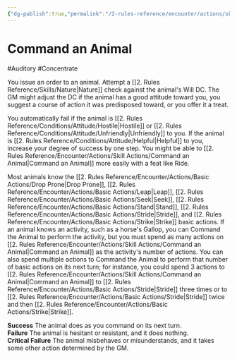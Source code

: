 ```yaml
---
{"dg-publish":true,"permalink":"/2-rules-reference/encounter/actions/skill-actions/command-an-animal/","noteIcon":""}
---
```


# Command an Animal
#Auditory #Concentrate 

You issue an order to an animal. Attempt a [[2. Rules Reference/Skills/Nature\|Nature]] check against the animal's Will DC. The GM might adjust the DC if the animal has a good attitude toward you, you suggest a course of action it was predisposed toward, or you offer it a treat.

You automatically fail if the animal is [[2. Rules Reference/Conditions/Attitude/Hostile\|Hostile]] or [[2. Rules Reference/Conditions/Attitude/Unfriendly\|Unfriendly]] to you. If the animal is [[2. Rules Reference/Conditions/Attitude/Helpful\|Helpful]] to you, increase your degree of success by one step. You might be able to [[2. Rules Reference/Encounter/Actions/Skill Actions/Command an Animal\|Command an Animal]] more easily with a feat like Ride.

Most animals know the [[2. Rules Reference/Encounter/Actions/Basic Actions/Drop Prone\|Drop Prone]], [[2. Rules Reference/Encounter/Actions/Basic Actions/Leap\|Leap]], [[2. Rules Reference/Encounter/Actions/Basic Actions/Seek\|Seek]], [[2. Rules Reference/Encounter/Actions/Basic Actions/Stand\|Stand]], [[2. Rules Reference/Encounter/Actions/Basic Actions/Stride\|Stride]], and [[2. Rules Reference/Encounter/Actions/Basic Actions/Strike\|Strike]] basic actions. If an animal knows an activity, such as a horse's Gallop, you can Command the Animal to perform the activity, but you must spend as many actions on [[2. Rules Reference/Encounter/Actions/Skill Actions/Command an Animal\|Command an Animal]] as the activity's number of actions. You can also spend multiple actions to Command the Animal to perform that number of basic actions on its next turn; for instance, you could spend 3 actions to [[2. Rules Reference/Encounter/Actions/Skill Actions/Command an Animal\|Command an Animal]] to [[2. Rules Reference/Encounter/Actions/Basic Actions/Stride\|Stride]] three times or to [[2. Rules Reference/Encounter/Actions/Basic Actions/Stride\|Stride]] twice and then [[2. Rules Reference/Encounter/Actions/Basic Actions/Strike\|Strike]].

**Success** The animal does as you command on its next turn.  
**Failure** The animal is hesitant or resistant, and it does nothing.  
**Critical Failure** The animal misbehaves or misunderstands, and it takes some other action determined by the GM.
